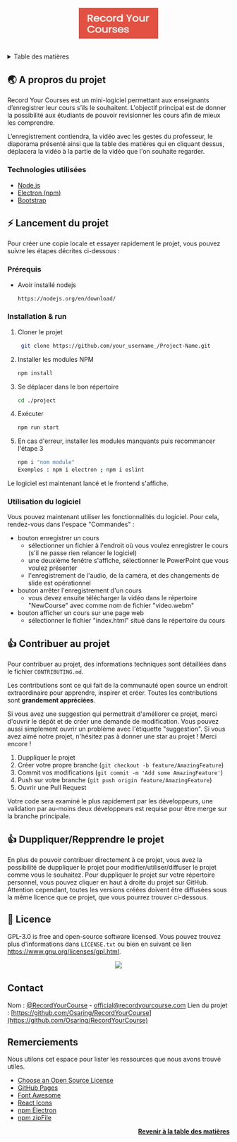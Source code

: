 <div id="top"></div>

<!-- Mettre linkedin twitter contributing etc  -->


<!-- PROJECT LOGO -->
<div align="center">
  <p>
    <img style="width:180px; height:70px;" src="./project/frontend/images/recordYourCourse.png">
  </p>
</div>

##

<!-- TABLE OF CONTENTS -->
<details>
  <summary>Table des matières</summary>
  <ol></ol>
    <li>
      <a href="#about-the-project">A propos du projet</a>
      <ul>
        <li><a href="#technos">Technologies utilisées</a></li>
      </ul>
    </li>
    <li>
      <a href="#getting-started">Lancement du projet</a>
      <ul>
        <li><a href="#prerequisites">Prérequis</a></li>
        <li><a href="#installation">Installation</a></li>
        <li><a href="#utilisation">Installation</a></li>

      </ul>
    </li>
    <li><a href="#contributing">Contributing</a></li>
    <li><a href="#reprendre-le-projet">Duppliquer/Reprendre le projet</a></li>
    <li><a href="#license">Licence</a></li>
    <li><a href="#contact">Contact</a></li>
    <li><a href="#acknowledgments">Remerciements</a></li>
  </ol>
</details>

##

<!-- A PROPOS DU PROJET -->
<div id="about-the-project"></div>

## 🌏 A propros du projet

Record Your Courses est un mini-logiciel permettant aux enseignants d’enregistrer leur cours s’ils le souhaitent. L'objectif principal est de donner la possibilité aux étudiants de pouvoir revisionner les cours afin de mieux les comprendre.

L’enregistrement contiendra, la vidéo avec les gestes du professeur, le diaporama présenté ainsi que la table des matières qui en cliquant dessus, déplacera la vidéo à la partie de la vidéo que l'on souhaite regarder.


<div id="technos"></div>

### Technologies utilisées

* [Node.js](https://nodejs.org/)
* [Electron (npm)](https://www.npmjs.com/package/electron)
* [Bootstrap](https://getbootstrap.com)

<!-- LANCEMENT -->
<div id="getting-started"></div>

## ⚡️ Lancement du projet

Pour créer une copie locale et essayer rapidement le projet, vous pouvez suivre les étapes décrites ci-dessous :

<div id="prerequisites"></div>

### Prérequis

* Avoir installé nodejs
  ```sh
  https://nodejs.org/en/download/
  ```

<div id="installation"></div>

### Installation & run

1. Cloner le projet
   ```sh
    git clone https://github.com/your_username_/Project-Name.git
   ```
2. Installer les modules NPM
   ```sh
   npm install
   ```
3. Se déplacer dans le bon répertoire
   ```sh
   cd ./project
   ```
4. Exécuter
   ```sh
   npm run start
   ```
5. En cas d'erreur, installer les modules manquants puis recommancer l'étape 3
   ```sh
   npm i "nom module"
   Exemples : npm i electron ; npm i eslint
   ```

Le logiciel est maintenant lancé et le frontend s'affiche.


<div id="utilisation"></div>

### Utilisation du logiciel


Vous pouvez maintenant utiliser les fonctionnalités du logiciel. Pour cela, rendez-vous dans l'espace "Commandes" :
* bouton enregistrer un cours
  - sélectionner un fichier à l'endroit où vous voulez enregistrer le cours
  (s'il ne passe rien relancer le logiciel)
  - une deuxième fenêtre s'affiche, sélectionner le PowerPoint que vous voulez présenter
  - l'enregistrement de l'audio, de la caméra, et des changements de slide est opérationnel
* bouton arrêter l'enregistrement d'un cours
  - vous devez ensuite télécharger la vidéo dans le répertoire "NewCourse" avec comme nom de fichier  "video.webm"
* bouton afficher un cours sur une page web
  - sélectionner le fichier "index.html" situé dans le répertoire du cours


<!-- CONTRIBUTION -->
<div id="contributing"></div>

## 👍 Contribuer au projet

Pour contribuer au projet, des informations techniques sont détaillées dans le fichier `CONTRIBUTING.md`.

Les contributions sont ce qui fait de la communauté open source un endroit extraordinaire pour apprendre, inspirer et créer. Toutes les contributions sont **grandement appréciées**.

Si vous avez une suggestion qui permettrait d'améliorer ce projet, merci d'ouvrir le dépôt et de créer une demande de modification. Vous pouvez aussi simplement ouvrir un problème avec l'étiquette "suggestion".
Si vous avez aimé notre projet, n'hésitez pas à donner une star au projet ! Merci encore !

1. Duppliquer le projet
2. Créer votre propre branche (`git checkout -b feature/AmazingFeature`)
3. Commit vos modifications (`git commit -m 'Add some AmazingFeature'`)
4. Push sur votre branche (`git push origin feature/AmazingFeature`)
5. Ouvrir une Pull Request

Votre code sera examiné le plus rapidement par les développeurs, une validation par au-moins deux
développeurs est requise pour être merge sur la branche principale.

<!-- FORK LE PROJET -->
<div id="reprendre-le-projet"></div>

## 👍 Duppliquer/Repprendre le projet

En plus de pouvoir contribuer directement à ce projet, vous avez la possibilité de duppliquer le projet pour modifier/utiliser/diffuser le projet comme vous le souhaitez.
Pour duppliquer le projet sur votre répertoire personnel, vous pouvez cliquer en haut à droite du projet sur GitHub.
Attention cependant, toutes les versions créées doivent être diffusées sous la même licence que ce projet, que vous pourrez trouver ci-dessous.

<!-- LICENCE -->
<div id="license"></div>

## 📝 Licence

GPL-3.0 is free and open-source software licensed.
Vous pouvez trouvez plus d'informations dans `LICENSE.txt` ou bien en suivant ce lien https://www.gnu.org/licenses/gpl.html.
<p style="text-align:center">
  <a href="https://www.gnu.org/licenses/gpl.html">
    <img style="width:100px; height;30px;" src="https://upload.wikimedia.org/wikipedia/commons/thumb/9/93/GPLv3_Logo.svg/1440px-GPLv3_Logo.svg.png">
  </a>
</p>
<!-- CONTACT -->
<div id="contact"></div>

## Contact

Nom :  [@RecordYourCourse](https://twitter.com/) - official@recordyourcourse.com
Lien du projet : [https://github.com/Osaring/RecordYourCourse](https://github.com/Osaring/RecordYourCourse)

<!-- REMERCIEMENTS -->
## Remerciements
<div id="acknowledgments"></div>

Nous utilons cet espace pour lister les ressources que nous avons trouvé utiles.

* [Choose an Open Source License](https://choosealicense.com)
* [GitHub Pages](https://pages.github.com)
* [Font Awesome](https://fontawesome.com)
* [React Icons](https://react-icons.github.io/react-icons/search)
* [npm Electron](https://electronjs.org)
* [npm zipFile](https://www.npmjs.com/package/jszip)

<p align="right"><a href="#top"><b>Revenir à la table des matières</b></a></p>